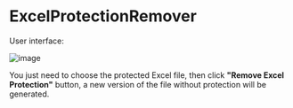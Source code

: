 # ExcelProtectionRemover

User interface:

![image](https://user-images.githubusercontent.com/23157401/136150750-46ca1400-1d75-4f79-9cde-8122e2f854b1.png)

You just need to choose the protected Excel file, then click **"Remove Excel Protection"** button, a new version of the file without protection will be generated.
